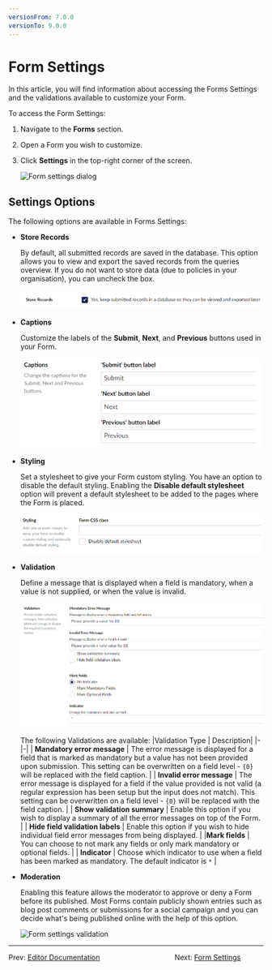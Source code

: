 ```yaml
---
versionFrom: 7.0.0
versionTo: 9.0.0
---
```


# Form Settings

In this article, you will find information about accessing the Forms Settings and the validations available to customize your Form.

To access the Form Settings:

1. Navigate to the **Forms** section.
2. Open a Form you wish to customize.
3. Click **Settings** in the top-right corner of the screen.

    ![Form settings dialog](images/FormSettings.png)

## Settings Options

The following options are available in Forms Settings:

- **Store Records**

    By default, all submitted records are saved in the database. This option allows you to view and export the saved records from the queries overview. If you do not want to store data (due to policies in your organisation), you can uncheck the box.

    ![Form settings Store Records](images/Store-Records.png)

- **Captions**

    Customize the labels of the **Submit**, **Next**, and **Previous** buttons used in your Form.

    ![Form settings stylesheet](images/FormSettingsCaptions-v9.png)

- **Styling**

    Set a stylesheet to give your Form custom styling. You have an option to disable the default styling. Enabling the **Disable default stylesheet** option will prevent a default stylesheet to be added to the pages where the Form is placed.

    ![Form settings stylesheet](images/FormSettingsStyling.png)

- **Validation**

    Define a message that is displayed when a field is mandatory, when a value is not supplied, or when the value is invalid.

    ![Form settings validation](images/FormSettingsValidation.png)

    The following Validations are available:
    |Validation Type | Description|
    |-|-|
    | **Mandatory error message** | The error message is displayed for a field that is marked as mandatory but a value has not been provided upon submission. This setting can be overwritten on a field level - `{0}` will be replaced with the field caption. |
    | **Invalid error message** | The error message is displayed for a field if the value provided is not valid (a regular expression has been setup but the input does not match). This setting can be overwritten on a field level - `{0}` will be replaced with the field caption. |
    | **Show validation summary** | Enable this option if you wish to display a summary of all the error messages on top of the Form. |
    | **Hide field validation labels** | Enable this option if you wish to hide individual field error messages from being displayed. |
    |**Mark fields** | You can choose to not mark any fields or only mark mandatory or optional fields. |
    | **Indicator** | Choose which indicator to use when a field has been marked as mandatory. The default indicator is `*` |

- **Moderation**

    Enabling this feature allows the moderator to approve or deny a Form before its published. Most Forms contain publicly shown entries such as blog post comments or submissions for a social campaign and you can decide what's being published online with the help of this option.

    ![Form settings validation](images/FormSettingsModeration.png)
    
---

Prev: [Editor Documentation](../Editor/index.md) &emsp; &emsp; &emsp; &emsp; &emsp; &emsp; &emsp; &emsp; Next: [Form Settings](/Form-Settings/index.md)
